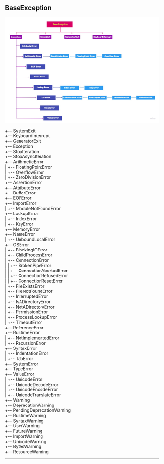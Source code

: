 ## BaseException  
 
 ![Base Exception](https://github.com/Dv-nn/Cheat-Sheet-Python/blob/main/Base%20Exception/Base%20Exception.png)    
 
 +-- SystemExit    
 +-- KeyboardInterrupt    
 +-- GeneratorExit    
 +-- Exception    
      +-- StopIteration    
      +-- StopAsyncIteration    
      +-- ArithmeticError    
      |    +-- FloatingPointError    
      |    +-- OverflowError    
      |    +-- ZeroDivisionError    
      +-- AssertionError    
      +-- AttributeError    
      +-- BufferError    
      +-- EOFError    
      +-- ImportError    
      |    +-- ModuleNotFoundError    
      +-- LookupError    
      |    +-- IndexError    
      |    +-- KeyError    
      +-- MemoryError    
      +-- NameError    
      |    +-- UnboundLocalError    
      +-- OSError    
      |    +-- BlockingIOError    
      |    +-- ChildProcessError    
      |    +-- ConnectionError    
      |    |    +-- BrokenPipeError    
      |    |    +-- ConnectionAbortedError    
      |    |    +-- ConnectionRefusedError    
      |    |    +-- ConnectionResetError    
      |    +-- FileExistsError    
      |    +-- FileNotFoundError    
      |    +-- InterruptedError    
      |    +-- IsADirectoryError    
      |    +-- NotADirectoryError    
      |    +-- PermissionError    
      |    +-- ProcessLookupError    
      |    +-- TimeoutError    
      +-- ReferenceError    
      +-- RuntimeError   
      |    +-- NotImplementedError    
      |    +-- RecursionError    
      +-- SyntaxError    
      |    +-- IndentationError    
      |         +-- TabError   
      +-- SystemError    
      +-- TypeError    
      +-- ValueError    
      |    +-- UnicodeError    
      |         +-- UnicodeDecodeError    
      |         +-- UnicodeEncodeError    
      |         +-- UnicodeTranslateError    
      +-- Warning    
           +-- DeprecationWarning    
           +-- PendingDeprecationWarning    
           +-- RuntimeWarning    
           +-- SyntaxWarning    
           +-- UserWarning    
           +-- FutureWarning    
           +-- ImportWarning    
           +-- UnicodeWarning    
           +-- BytesWarning    
           +-- ResourceWarning  
 
 ______  

 
 
